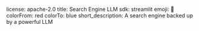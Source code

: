 license: apache-2.0
title: Search Engine LLM
sdk: streamlit
emoji: 🚀
colorFrom: red
colorTo: blue
short_description: A search engine backed up by a powerful LLM
